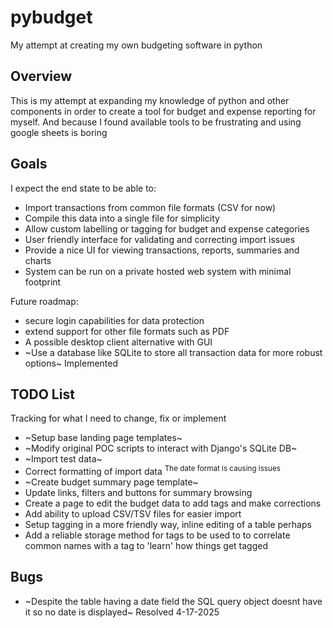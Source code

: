 # pybudget

My attempt at creating my own budgeting software in python

## Overview

This is my attempt at expanding my knowledge of python and other components in order to create a tool for budget and expense reporting for myself.  And because I found available tools to be frustrating and using google sheets is boring

## Goals

I expect the end state to be able to:

- Import transactions from common file formats (CSV for now)
- Compile this data into a single file for simplicity
- Allow custom labelling or tagging for budget and expense categories
- User friendly interface for validating and correcting import issues
- Provide a nice UI for viewing transactions, reports, summaries and charts
- System can be run on a private hosted web system with minimal footprint

Future roadmap:

- secure login capabilities for data protection
- extend support for other file formats such as PDF
- A possible desktop client alternative with GUI
- ~Use a database like SQLite to store all transaction data for more robust options~ Implemented

## TODO List

Tracking for what I need to change, fix or implement

- ~Setup base landing page templates~
- ~Modify original POC scripts to interact with Django's SQLite DB~
- ~Import test data~
- Correct formatting of import data <sup>The date format is causing issues</sup>
- ~Create budget summary page template~
- Update links, filters and buttons for summary browsing
- Create a page to edit the budget data to add tags and make corrections
- Add ability to upload CSV/TSV files for easier import
- Setup tagging in a more friendly way, inline editing of a table perhaps
- Add a reliable storage method for tags to be used to to correlate common names with a tag to 'learn' how things get tagged

## Bugs

- ~Despite the table having a date field the SQL query object doesnt have it so no date is displayed~ Resolved 4-17-2025
